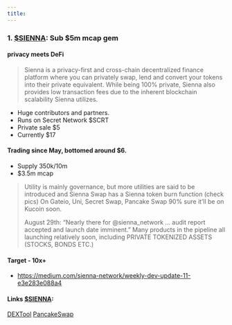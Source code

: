 ```yaml
---
title: 
---
```


### 1. [$SIENNA](https://www.coingecko.com/en/coins/sienna): Sub $5m mcap gem
    
#### privacy meets DeFi

> Sienna is a privacy-first and cross-chain decentralized finance platform where you can privately swap, lend and convert your tokens into their private equivalent.
While being 100% private, Sienna also provides low transaction fees due to the inherent blockchain scalability Sienna utilizes.

  - Huge contributors and partners.
  - Runs on Secret Network $SCRT
  - Private sale $5
  - Currently $17

#### Trading since May, bottomed around $6.

- Supply 350k/10m
- $3.5m mcap

> Utility is mainly governance, but more utilities are said to be introduced 
  and Sienna Swap has a Sienna token burn function (check pics)
  On Gateio, Uni, Secret Swap, Pancake Swap
  90% sure it’ll be on Kucoin soon.
> 
> August 29th:
> “Nearly there for @sienna_network ... audit report accepted and launch date imminent.”
> Many products in the pipeline all launching relatively soon, including PRIVATE TOKENIZED ASSETS (STOCKS, BONDS ETC.)

#### Target - 10x+

 - https://medium.com/sienna-network/weekly-dev-update-11-e3e283e088a4

#### Links [$SIENNA](https://sienna.network/):

[DEXTool](https://www.dextools.io/app/ether/pair-explorer/0xb8207f870ce0083334675b2efca8e3ba7cad68de)
[PancakeSwap](https://pancakeswap.finance/swap?outputCurrency=0x130f6e4d338bfd8304f5342d759abe5c6bd7ba9b)






